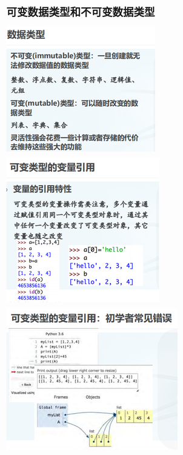 ﻿# 可变数据类型和不可变数据类型
![本地](<../../Document images/python/python basic/数据类型.png>)

![本地](<../../Document images/python/python basic/可变类型变量引用.png>)

![本地](<../../Document images/python/python basic/可变类型变量引用2.png>)
